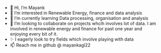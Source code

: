 - 👋 Hi, I’m Mayank
- 👀 I’m interested in Renewable Energy, finance and data analysis 
- 🌱 I’m currently learning Data processing, organisation and analysis
- 💞️ I’m looking to collaborate on projects whcih involves lot of data. I am involved in renewable energy and finance for past one year and enjoying every bit of it.
- ✨ I eagerly look to try fields which involve playing with data 
- 📫 Reach me in github @ mayankagl22 

<!---
mayankagl22/mayankagl22 is a ✨ special ✨ repository because its `README.md` (this file) appears on your GitHub profile.
You can click the Preview link to take a look at your changes.
--->

